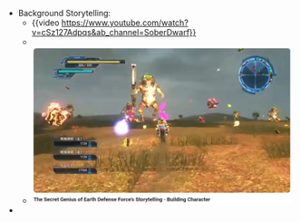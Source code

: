 - Background Storytelling:
	- {{video https://www.youtube.com/watch?v=cSz127Adpqs&ab_channel=SoberDwarf}}
	-
	- ![image.png](../assets/image_1712720013660_0.png)
-